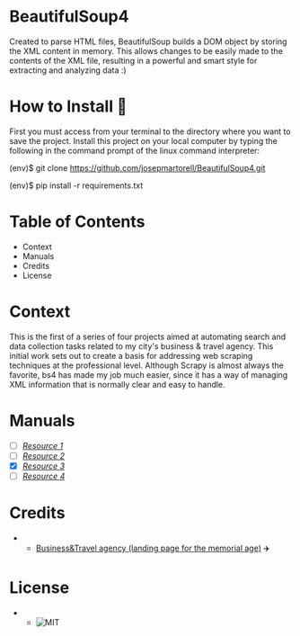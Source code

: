 # BeautifulSoup4
Created to parse HTML files, BeautifulSoup builds a DOM object by storing the XML content in memory. This allows changes to be easily made to the contents of the XML file, resulting in a powerful and smart style for extracting and analyzing data :)

# How to Install :robot:
First you must access from your terminal to the directory where you want to save the project. Install this project on your local computer by typing the following in the command prompt of the linux command interpreter:

(env)$ git clone https://github.com/josepmartorell/BeautifulSoup4.git

(env)$ pip install -r requirements.txt

# Table of Contents
- Context
- Manuals
- Credits
- License

# Context
This is the first of a series of four projects aimed at automating search and data collection tasks related to my city's business & travel agency. This initial work sets out to create a basis for addressing web scraping techniques at the professional level. Although Scrapy is almost always the favorite, bs4 has made my job much easier, since it has a way of managing XML information that is normally clear and easy to handle.

# Manuals
- [ ] *[Resource 1](https://www.crummy.com/software/BeautifulSoup/bs4/doc/)*
- [ ] *[Resource 2](https://selenium-python.readthedocs.io/)*
- [x] *[Resource 3](https://dzone.com/articles/perform-actions-using-javascript-in-python-seleniu)*
- [ ] *[Resource 4](https://www.udemy.com/course/web-scraping-with-python-beautifulsoup/)*

# Credits
- * [Business&Travel agency (landing page for the memorial age)](https://s3.eu-west-1.amazonaws.com/jmartorell.tech/index.html) :airplane: 
 
# License  
- * ![MIT](LICENSE)

